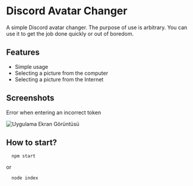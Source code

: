 # Discord Avatar Changer

A simple Discord avatar changer. The purpose of use is arbitrary. You can use it to get the job done quickly or out of boredom.

## Features

- Simple usage
- Selecting a picture from the computer
- Selecting a picture from the Internet

  
## Screenshots

Error when entering an incorrect token

![Uygulama Ekran Görüntüsü](https://i.imgur.com/5spPjzE.png)

  ## How to start?

```
  npm start
```
or
```
  node index
```
